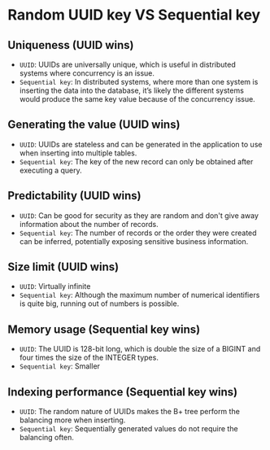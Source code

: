# Random UUID key VS Sequential key
## Uniqueness (UUID wins)
- `UUID`: UUIDs are universally unique, which is useful in distributed systems where concurrency is an issue.
- `Sequential key`: In distributed systems, where more than one system is inserting the data into the database, it’s likely the different systems would produce the same key value because of the concurrency issue.
## Generating the value (UUID wins)
- `UUID`: UUIDs are stateless and can be generated in the application to use when inserting into multiple tables.
- `Sequential key`: The key of the new record can only be obtained after executing a query.
## Predictability (UUID wins)
- `UUID`: Can be good for security as they are random and don't give away information about the number of records.
- `Sequential key`: The number of records or the order they were created can be inferred, potentially exposing sensitive business information.
## Size limit (UUID wins)
- `UUID`: Virtually infinite
- `Sequential key`: Although the maximum number of numerical identifiers is quite big, running out of numbers is possible.
## Memory usage (Sequential key wins)
- `UUID`: The UUID is 128-bit long, which is double the size of a BIGINT and four times the size of the INTEGER types.
- `Sequential key`: Smaller
## Indexing performance (Sequential key wins)
- `UUID`: The random nature of UUIDs makes the B+ tree perform the balancing more when inserting.
- `Sequential key`: Sequentially generated values do not require the balancing often.
